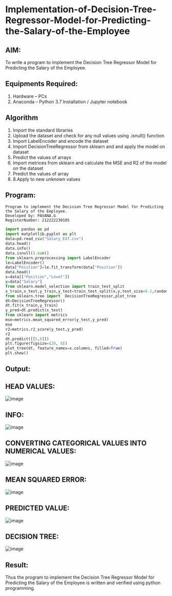 # Implementation-of-Decision-Tree-Regressor-Model-for-Predicting-the-Salary-of-the-Employee

## AIM:
To write a program to implement the Decision Tree Regressor Model for Predicting the Salary of the Employee.

## Equipments Required:
1. Hardware – PCs
2. Anaconda – Python 3.7 Installation / Jupyter notebook

## Algorithm
1. Import the standard libraries
2. Upload the dataset and check for any null values using .isnull() function
3. Import LabelEncoder and encode the dataset
4. Import DecisionTreeRegressor from sklearn and and apply the model on dataset
5. Predict the values of arrays
6. Import metrices from sklearn and calculate the MSE and R2 of the model on the dataset
7. Predict the values of array
8. 8.Apply to new unknown values

## Program:
```
Program to implement the Decision Tree Regressor Model for Predicting the Salary of the Employee.
Developed by: PAVANA.G
RegisterNumber: 212222230105 
```
```python
import pandas as pd
import matplotlib.pyplot as plt
data=pd.read_csv("Salary_EX7.csv")
data.head()
data.info()
data.isnull().sum()
from sklearn.preprocessing import LabelEncoder
le=LabelEncoder()
data["Position"]=le.fit_transform(data["Position"])
data.head()
x=data[["Position","Level"]]
y=data["Salary"]
from sklearn.model_selection import train_test_split
x_train,x_test,y_train,y_test=train_test_split(x,y,test_size=0.2,random_state=2)
from sklearn.tree import  DecisionTreeRegressor,plot_tree
dt=DecisionTreeRegressor()
dt.fit(x_train,y_train)
y_pred=dt.predict(x_test)
from sklearn import metrics
mse=metrics.mean_squared_error(y_test,y_pred)
mse
r2=metrics.r2_score(y_test,y_pred)
r2
dt.predict([[5,6]])
plt.figure(figsize=(20, 8))
plot_tree(dt, feature_names=x.columns, filled=True)
plt.show()
```
## Output:
## HEAD VALUES:
![image](https://github.com/gpavana/Implementation-of-Decision-Tree-Regressor-Model-for-Predicting-the-Salary-of-the-Employee/assets/118787343/cc9e8bea-cd57-4744-9433-5396a59cde3e)
## INFO:
![image](https://github.com/gpavana/Implementation-of-Decision-Tree-Regressor-Model-for-Predicting-the-Salary-of-the-Employee/assets/118787343/39067b5b-a7c7-4b0c-8fdb-7acaba347fc0)
## CONVERTING CATEGORICAL VALUES INTO NUMERICAL VALUES:
![image](https://github.com/gpavana/Implementation-of-Decision-Tree-Regressor-Model-for-Predicting-the-Salary-of-the-Employee/assets/118787343/5491d6db-e4a1-44e9-9685-bf45f0653cd7)
## MEAN SQUARED ERROR:
![image](https://github.com/gpavana/Implementation-of-Decision-Tree-Regressor-Model-for-Predicting-the-Salary-of-the-Employee/assets/118787343/34c8a444-7e07-4a42-9bd2-ec59404af529)
## PREDICTED VALUE:
![image](https://github.com/gpavana/Implementation-of-Decision-Tree-Regressor-Model-for-Predicting-the-Salary-of-the-Employee/assets/118787343/f8593cd6-d674-457d-becd-ce0e5b4b0cd4)
## DECISION TREE:
![image](https://github.com/gpavana/Implementation-of-Decision-Tree-Regressor-Model-for-Predicting-the-Salary-of-the-Employee/assets/118787343/21554b8b-5706-42b7-a4b1-dc0d7c0bdbf1)
## Result:
Thus the program to implement the Decision Tree Regressor Model for Predicting the Salary of the Employee is written and verified using python programming.
